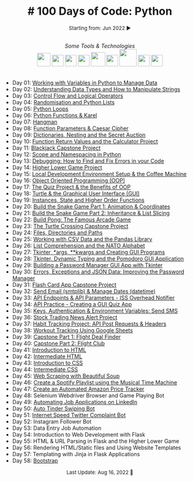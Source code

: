 <h1 align="center"> # 100 Days of Code: Python </h1>
<font size="2"><p align="center"> Starting from: Jun 2022 ▶️ </p></font><br>


<div align="center">
<em> Some Tools & Technologies </em><br>
<img src="https://cdn.jsdelivr.net/gh/devicons/devicon/icons/python/python-original.svg"  width="35"/>
<img src="https://cdn.jsdelivr.net/gh/devicons/devicon/icons/pycharm/pycharm-original.svg" width="30"/>
<img src="https://cdn.jsdelivr.net/gh/devicons/devicon/icons/css3/css3-original.svg" width="30"/>
<img src="https://cdn.jsdelivr.net/gh/devicons/devicon/icons/html5/html5-original.svg" width="30"/>
<img src="https://cdn.jsdelivr.net/gh/devicons/devicon/icons/pandas/pandas-original-wordmark.svg" width="37"/>
<img src="https://cdn.jsdelivr.net/gh/devicons/devicon/icons/numpy/numpy-original.svg" width="30"/>
<img src="https://cdn.jsdelivr.net/gh/devicons/devicon/icons/flask/flask-original-wordmark.svg" width="45"/>
<img src="https://cdn.jsdelivr.net/gh/devicons/devicon/icons/selenium/selenium-original.svg" width="30"/>
<img src="https://cdn.jsdelivr.net/gh/devicons/devicon/icons/sqlite/sqlite-original.svg" width="30"/>
          
</div><br>


- Day 01: [Working with Variables in Python to Manage Data](https://github.com/talitacgs/Python-100DaysofCode/tree/main/Day%2001)
- Day 02: [Understanding Data Types and How to Manipulate Strings](https://github.com/talitacgs/Python-100DaysofCode/tree/main/Day%2002)
- Day 03: [Control Flow and Logical Operators](https://github.com/talitacgs/Python-100DaysofCode/tree/main/Day%2003)
- Day 04: [Randomisation and Python Lists](https://github.com/talitacgs/Python-100DaysofCode/tree/main/Day%2004)
- Day 05: [Python Loops](https://github.com/talitacgs/Python-100DaysofCode/tree/main/Day%2005)
- Day 06: [Python Functions & Karel](https://github.com/talitacgs/Python-100DaysofCode/tree/main/Day%2006)
- Day 07: [Hangman](https://github.com/talitacgs/Python-100DaysofCode/tree/main/Day%2007)
- Day 08: [Function Parameters & Caesar Cipher](https://github.com/talitacgs/Python-100DaysofCode/tree/main/Day%2008)
- Day 09: [Dictionaries, Nesting and the Secret Auction](https://github.com/talitacgs/Python-100DaysofCode/tree/main/Day%2009)
- Day 10: [Function Return Values and the Calculator Project](https://github.com/talitacgs/Python-100DaysofCode/tree/main/Day%2010)
- Day 11: [Blackjack Capstone Project](https://github.com/talitacgs/Python-100DaysofCode/tree/main/Day%2011)
- Day 12: [Scope and Namespacing in Python](https://github.com/talitacgs/Python-100DaysofCode/tree/main/Day%2012)
- Day 13: [Debugging: How to Find and Fix Errors in your Code](https://github.com/talitacgs/Python-100DaysofCode/tree/main/Day%2013)
- Day 14: [Higher Lower Game Project](https://github.com/talitacgs/Python-100DaysofCode/tree/main/Day%2014)
- Day 15: [Local Development Environment Setup & the Coffee Machine](https://github.com/talitacgs/Python-100DaysofCode/tree/main/Day%2015)
- Day 16: [Object Oriented Programming (OOP)](https://github.com/talitacgs/Python-100DaysofCode/tree/main/Day%2016)
- Day 17: [The Quiz Project & the Benefits of OOP](https://github.com/talitacgs/Python-100DaysofCode/tree/main/Day%2017)
- Day 18: [Turtle & the Graphical User Interface (GUI)](https://github.com/talitacgs/Python-100DaysofCode/tree/main/Day%2018)
- Day 19: [Instances, State and Higher Order Functions](https://github.com/talitacgs/Python-100DaysofCode/tree/main/Day%2019)
- Day 20: [Build the Snake Game Part 1: Animation & Coordinates](https://github.com/talitacgs/Python-100DaysofCode/tree/main/Day%2020)
- Day 21: [Build the Snake Game Part 2: Inheritance & List Slicing](https://github.com/talitacgs/Python-100DaysofCode/tree/main/Day%2021)
- Day 22: [Build Pong: The Famous Arcade Game](https://github.com/talitacgs/Python-100DaysofCode/tree/main/Day%2022)
- Day 23: [The Turtle Crossing Capstone Project](https://github.com/talitacgs/Python-100DaysofCode/tree/main/Day%2023)
- Day 24: [Files, Directories and Paths](https://github.com/talitacgs/Python-100DaysofCode/tree/main/Day%2024)
- Day 25: [Working with CSV Data and the Pandas Library](https://github.com/talitacgs/Python-100DaysofCode/tree/main/Day%2025)
- Day 26: [List Comprehension and the NATO Alphabet](https://github.com/talitacgs/Python-100DaysofCode/tree/main/Day%2026)
- Day 27: [Tkinter, *args, **kwargs and Creating GUI Programs](https://github.com/talitacgs/Python-100DaysofCode/tree/main/Day%2027)
- Day 28: [Tkinter, Dynamic Typing and the Pomodoro GUI Application](https://github.com/talitacgs/Python-100DaysofCode/tree/main/Day%2028)
- Day 29: [Building a Password Manager GUI App with Tkinter](https://github.com/talitacgs/Python-100DaysofCode/tree/main/Day%2029)
- Day 30: [Errors, Exceptions and JSON Data: Improving the Password Manager](https://github.com/talitacgs/Python-100DaysofCode/tree/main/Day%2030)
- Day 31: [Flash Card App Capstone Project](https://github.com/talitacgs/Python-100DaysofCode/tree/main/Day%2031)
- Day 32: [Send Email (smtplib) & Manage Dates (datetime)](https://github.com/talitacgs/Python-100DaysofCode/tree/main/Day%2032)
- Day 33: [API Endpoints & API Parameters - ISS Overhead Notifier](https://github.com/talitacgs/Python-100DaysofCode/tree/main/Day%2033)
- Day 34: [API Practice - Creating a GUI Quiz App](https://github.com/talitacgs/Python-100DaysofCode/tree/main/Day%2034)
- Day 35: [Keys, Authentication & Environment Variables: Send SMS](https://github.com/talitacgs/Python-100DaysofCode/tree/main/Day%2035)
- Day 36: [Stock Trading News Alert Project](https://github.com/talitacgs/Python-100DaysofCode/tree/main/Day%2036)
- Day 37: [Habit Tracking Project: API Post Requests & Headers](https://github.com/talitacgs/Python-100DaysofCode/tree/main/Day%2037)
- Day 38: [Workout Tracking Using Google Sheets](https://github.com/talitacgs/Python-100DaysofCode/tree/main/Day%2038)
- Day 39: [Capstone Part 1: Flight Deal Finder](https://github.com/talitacgs/Python-100DaysofCode/tree/main/Day%2039)
- Day 40: [Capstone Part 2: Flight Club](https://github.com/talitacgs/Python-100DaysofCode/tree/main/Day%2040)
- Day 41: [Introduction to HTML](https://github.com/talitacgs/Python-100DaysofCode/tree/main/Day%2041)
- Day 42: [Intermediate HTML](https://github.com/talitacgs/Python-100DaysofCode/tree/main/Day%2042)
- Day 43: [Introduction to CSS](https://github.com/talitacgs/Python-100DaysofCode/tree/main/Day%2043)
- Day 44: [Intermediate CSS](https://github.com/talitacgs/Python-100DaysofCode/tree/main/Day%2044)
- Day 45: [Web Scraping with Beautiful Soup](https://github.com/talitacgs/Python-100DaysofCode/tree/main/Day%2045)
- Day 46: [Create a Spotify Playlist using the Musical Time Machine](https://github.com/talitacgs/Python-100DaysofCode/tree/main/Day%2046)
- Day 47: [Create an Automated Amazon Price Tracker](https://github.com/talitacgs/Python-100DaysofCode/tree/main/Day%2047)
- Day 48: Selenium Webdriver Browser and Game Playing Bot
- Day 49: [Automating Job Applications on LinkedIn](https://github.com/talitacgs/Python-100DaysofCode/blob/main/Day%2049/main.py)
- Day 50: [Auto Tinder Swiping Bot](https://github.com/talitacgs/Python-100DaysofCode/tree/main/Day%2050)
- Day 51: [Internet Speed Twitter Complaint Bot](https://github.com/talitacgs/Python-100DaysofCode/tree/main/Day%2051)
- Day 52: Instagram Follower Bot
- Day 53: Data Entry Job Automation
- Day 54: Introduction to Web Development with Flask
- Day 55: HTML & URL Parsing in Flask and the Higher Lower Game
- Day 56: Rendering HTML/Static files and Using Website Templates
- Day 57: Templating with Jinja in Flask Applications
- Day 58: [Bootstrap](https://github.com/talitacgs/Python-100DaysofCode/tree/main/Day%2058)


<font size="2"><p align="center"> Last Update: Aug 16, 2022 🚧️ </p></font>